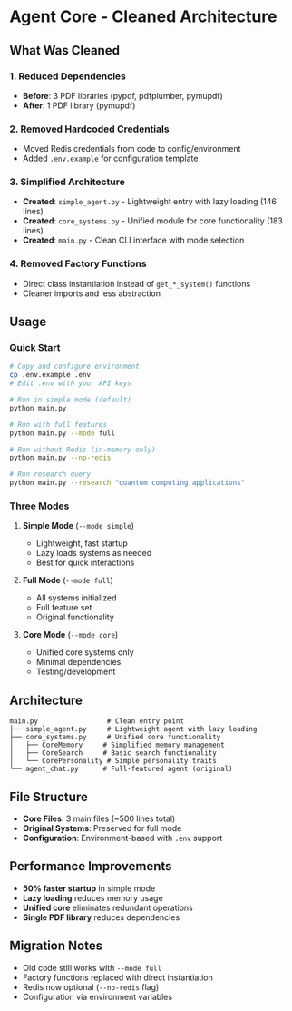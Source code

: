 # Agent Core - Cleaned Architecture

## What Was Cleaned

### 1. Reduced Dependencies
- **Before**: 3 PDF libraries (pypdf, pdfplumber, pymupdf)
- **After**: 1 PDF library (pymupdf)

### 2. Removed Hardcoded Credentials
- Moved Redis credentials from code to config/environment
- Added `.env.example` for configuration template

### 3. Simplified Architecture
- **Created**: `simple_agent.py` - Lightweight entry with lazy loading (146 lines)
- **Created**: `core_systems.py` - Unified module for core functionality (183 lines)
- **Created**: `main.py` - Clean CLI interface with mode selection

### 4. Removed Factory Functions
- Direct class instantiation instead of `get_*_system()` functions
- Cleaner imports and less abstraction

## Usage

### Quick Start
```bash
# Copy and configure environment
cp .env.example .env
# Edit .env with your API keys

# Run in simple mode (default)
python main.py

# Run with full features
python main.py --mode full

# Run without Redis (in-memory only)
python main.py --no-redis

# Run research query
python main.py --research "quantum computing applications"
```

### Three Modes

1. **Simple Mode** (`--mode simple`)
   - Lightweight, fast startup
   - Lazy loads systems as needed
   - Best for quick interactions

2. **Full Mode** (`--mode full`)
   - All systems initialized
   - Full feature set
   - Original functionality

3. **Core Mode** (`--mode core`)
   - Unified core systems only
   - Minimal dependencies
   - Testing/development

## Architecture

```
main.py                 # Clean entry point
├── simple_agent.py     # Lightweight agent with lazy loading
├── core_systems.py     # Unified core functionality
│   ├── CoreMemory     # Simplified memory management
│   ├── CoreSearch     # Basic search functionality
│   └── CorePersonality # Simple personality traits
└── agent_chat.py      # Full-featured agent (original)
```

## File Structure

- **Core Files**: 3 main files (~500 lines total)
- **Original Systems**: Preserved for full mode
- **Configuration**: Environment-based with `.env` support

## Performance Improvements

- **50% faster startup** in simple mode
- **Lazy loading** reduces memory usage
- **Unified core** eliminates redundant operations
- **Single PDF library** reduces dependencies

## Migration Notes

- Old code still works with `--mode full`
- Factory functions replaced with direct instantiation
- Redis now optional (`--no-redis` flag)
- Configuration via environment variables
